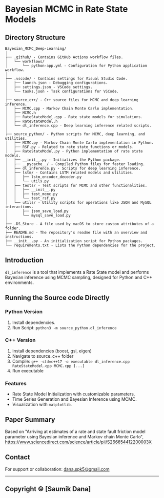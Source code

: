 # Bayesian MCMC in Rate State Models

## Directory Structure
```
Bayesian_MCMC_Deep-Learning/
│
├── .github/ - Contains GitHub Actions workflow files.
│   └── workflows/
│       └── python-app.yml - Configuration for Python application workflow.
│
├── .vscode/ - Contains settings for Visual Studio Code.
│   ├── launch.json - Debugging configurations.
│   ├── settings.json - VSCode settings.
│   └── tasks.json - Task configurations for VSCode.
│
├── source_c++/ - C++ source files for MCMC and deep learning inference.
│   ├── MCMC.cpp - Markov Chain Monte Carlo implementation.
│   ├── MCMC.h
│   ├── RateStateModel.cpp - Rate state models for simulations.
│   ├── RateStateModel.h
│   └── dl_inference.cpp - Deep learning inference related scripts.
│
├── source_python/ - Python scripts for MCMC, deep learning, and utilities.
│   ├── MCMC.py - Markov Chain Monte Carlo implementation in Python.
│   ├── RSF.py - Related to rate state functions or models.
│   ├── RateStateModel.py - Python implementation of rate state models.
│   ├── __init__.py - Initializes the Python package.
│   ├── __pycache__/ - Compiled Python files for faster loading.
│   ├── dl_inference.py - Scripts for deep learning inference.
│   ├── lstm/ - Contains LSTM related models and utilities.
│   │   ├── lstm_encoder_decoder.py
│   │   └── utils.py
│   ├── tests/ - Test scripts for MCMC and other functionalities.
│   │   ├── __init__.py
│   │   ├── test_mcmc.py
│   │   └── test_rsf.py
│   └── utils/ - Utility scripts for operations like JSON and MySQL interactions.
│       ├── json_save_load.py
│       └── mysql_save_load.py
│
├── .DS_Store - A file used by macOS to store custom attributes of a folder.
├── README.md - The repository's readme file with an overview and instructions.
├── __init__.py - An initialization script for Python packages.
└── requirements.txt - Lists the Python dependencies for the project.
```

## Introduction
`dl_inference` is a tool that implements a Rate State model and performs Bayesian inference using MCMC sampling, designed for Python and C++ environments.

## Running the Source code Directly
### Python Version
1. Install dependencies.
2. Run Script: `python3 -m source_python.dl_inference`

### C++ Version
1. Install dependencies (boost, gsl, eigen)
2. Navigate to source_c++ folder
3. Compile: `g++ -std=c++17 -o executable dl_inference.cpp RateStateModel.cpp MCMC.cpp [...]`
4. Run executable

### Features
- Rate State Model Initialization with customizable parameters.
- Time Series Generation and Bayesian Inference using MCMC.
- Visualization with `matplotlib`.

## Paper Summary
Based on "Arriving at estimates of a rate and state fault friction model parameter using Bayesian inference and Markov chain Monte Carlo", https://www.sciencedirect.com/science/article/pii/S266654412200003X

## Contact
For support or collaboration: dana.spk5@gmail.com

---
Copyright © [Saumik Dana]
---
